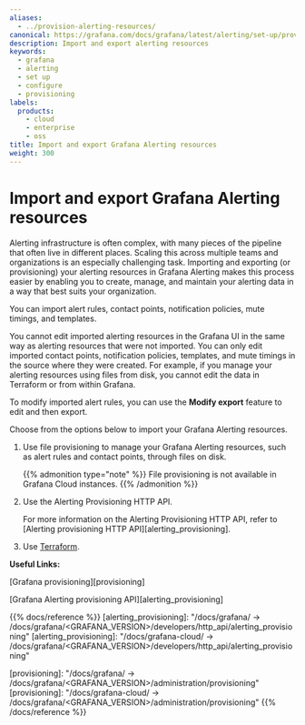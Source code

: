 ```yaml
---
aliases:
  - ../provision-alerting-resources/
canonical: https://grafana.com/docs/grafana/latest/alerting/set-up/provision-alerting-resources/
description: Import and export alerting resources
keywords:
  - grafana
  - alerting
  - set up
  - configure
  - provisioning
labels:
  products:
    - cloud
    - enterprise
    - oss
title: Import and export Grafana Alerting resources
weight: 300
---
```


# Import and export Grafana Alerting resources

Alerting infrastructure is often complex, with many pieces of the pipeline that often live in different places. Scaling this across multiple teams and organizations is an especially challenging task. Importing and exporting (or provisioning) your alerting resources in Grafana Alerting makes this process easier by enabling you to create, manage, and maintain your alerting data in a way that best suits your organization.

You can import alert rules, contact points, notification policies, mute timings, and templates.

You cannot edit imported alerting resources in the Grafana UI in the same way as alerting resources that were not imported. You can only edit imported contact points, notification policies, templates, and mute timings in the source where they were created. For example, if you manage your alerting resources using files from disk, you cannot edit the data in Terraform or from within Grafana.

To modify imported alert rules, you can use the **Modify export** feature to edit and then export.

Choose from the options below to import your Grafana Alerting resources.

1. Use file provisioning to manage your Grafana Alerting resources, such as alert rules and contact points, through files on disk.

   {{% admonition type="note" %}}
   File provisioning is not available in Grafana Cloud instances.
   {{% /admonition %}}

2. Use the Alerting Provisioning HTTP API.

   For more information on the Alerting Provisioning HTTP API, refer to [Alerting provisioning HTTP API][alerting_provisioning].

3. Use [Terraform](https://www.terraform.io/).

**Useful Links:**

[Grafana provisioning][provisioning]

[Grafana Alerting provisioning API][alerting_provisioning]

{{% docs/reference %}}
[alerting_provisioning]: "/docs/grafana/ -> /docs/grafana/<GRAFANA_VERSION>/developers/http_api/alerting_provisioning"
[alerting_provisioning]: "/docs/grafana-cloud/ -> /docs/grafana/<GRAFANA_VERSION>/developers/http_api/alerting_provisioning"

[provisioning]: "/docs/grafana/ -> /docs/grafana/<GRAFANA_VERSION>/administration/provisioning"
[provisioning]: "/docs/grafana-cloud/ -> /docs/grafana/<GRAFANA_VERSION>/administration/provisioning"
{{% /docs/reference %}}

